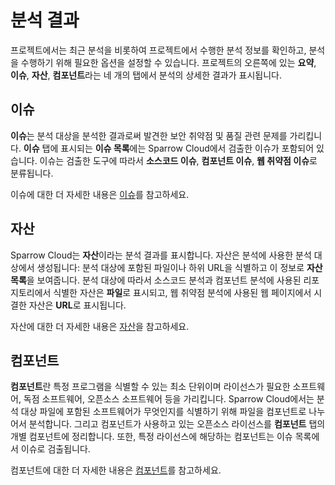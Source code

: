 # 분석 결과

프로젝트에서는 최근 분석을 비롯하여 프로젝트에서 수행한 분석 정보를 확인하고, 분석을 수행하기 위해 필요한 옵션을 설정할 수 있습니다. 프로젝트의 오른쪽에 있는 **요약**, **이슈**, **자산**, **컴포넌트**라는 네 개의 탭에서 분석의 상세한 결과가 표시됩니다.

## 이슈

**이슈**는 분석 대상을 분석한 결과로써 발견한 보안 취약점 및 품질 관련 문제를 가리킵니다. **이슈** 탭에 표시되는 **이슈 목록**에는 Sparrow Cloud에서 검출한 이슈가 포함되어 있습니다. 이슈는 검출한 도구에 따라서 **소스코드 이슈**, **컴포넌트 이슈**, **웹 취약점 이슈**로 분류됩니다.

이슈에 대한 더 자세한 내용은 [이슈](이슈.md)를 참고하세요.

## 자산

Sparrow Cloud는 **자산**이라는 분석 결과를 표시합니다. 자산은 분석에 사용한 분석 대상에서 생성됩니다: 분석 대상에 포함된 파일이나 하위 URL을 식별하고 이 정보로 **자산 목록**을 보여줍니다. 분석 대상에 따라서 소스코드 분석과 컴포넌트 분석에 사용된 리포지토리에서 식별한 자산은 **파일**로 표시되고, 웹 취약점 분석에 사용된 웹 페이지에서 시결한 자산은 **URL**로 표시됩니다.

자산에 대한 더 자세한 내용은 [자산](자산.md)을 참고하세요.

## 컴포넌트

**컴포넌트**란 특정 프로그램을 식별할 수 있는 최소 단위이며 라이선스가 필요한 소프트웨어, 독점 소프트웨어, 오픈소스 소프트웨어 등을 가리킵니다. Sparrow Cloud에서는 분석 대상 파일에 포함된 소프트웨어가 무엇인지를 식별하기 위해 파일을 컴포넌트로 나누어서 분석합니다. 그리고 컴포넌트가 사용하고 있는 오픈소스 라이선스를 **컴포넌트** 탭의 개별 컴포넌트에 정리합니다. 또한, 특정 라이선스에 해당하는 컴포넌트는 이슈 목록에서 이슈로 검출됩니다.

컴포넌트에 대한 더 자세한 내용은 [컴포넌트](컴포넌트.md)를 참고하세요.

